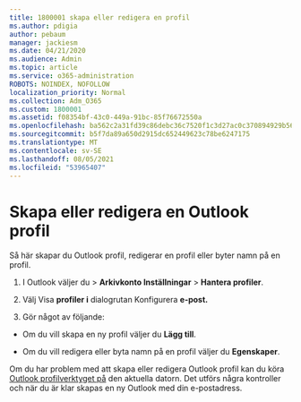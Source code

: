 ```yaml
---
title: 1800001 skapa eller redigera en profil
ms.author: pdigia
author: pebaum
manager: jackiesm
ms.date: 04/21/2020
ms.audience: Admin
ms.topic: article
ms.service: o365-administration
ROBOTS: NOINDEX, NOFOLLOW
localization_priority: Normal
ms.collection: Adm_O365
ms.custom: 1800001
ms.assetid: f08354bf-43c0-449a-91bc-85f76672550a
ms.openlocfilehash: ba562c2a31fd39c86debc36c7520f1c3d27ac0c370894929b566147d965f3ad7
ms.sourcegitcommit: b5f7da89a650d2915dc652449623c78be6247175
ms.translationtype: MT
ms.contentlocale: sv-SE
ms.lasthandoff: 08/05/2021
ms.locfileid: "53965407"
---
```

# <a name="create-or-edit-an-outlook-profile"></a>Skapa eller redigera en Outlook profil

Så här skapar du Outlook profil, redigerar en profil eller byter namn på en profil.
  
1. I Outlook väljer  du \> **Arkivkonto Inställningar** \> **Hantera profiler**.
    
2. Välj Visa **profiler i** dialogrutan Konfigurera **e-post.**
    
3. Gör något av följande:
    
  - Om du vill skapa en ny profil väljer du **Lägg till**.
    
  - Om du vill redigera eller byta namn på en profil väljer du **Egenskaper**.
    
Om du har problem med att skapa eller redigera Outlook profil kan du köra [Outlook profilverktyget på](https://aka.ms/SaRA-OutlookSetupProfile) den aktuella datorn. Det utförs några kontroller och när du är klar skapas en ny Outlook med din e-postadress. 
  

